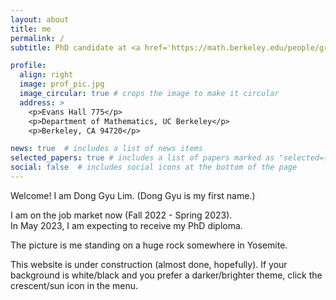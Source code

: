 ```yaml
---
layout: about
title: me
permalink: /
subtitle: PhD candidate at <a href='https://math.berkeley.edu/people/grad/dong-gyu-lim'>UC Berkeley</a>

profile:
  align: right
  image: prof_pic.jpg
  image_circular: true # crops the image to make it circular
  address: >
    <p>Evans Hall 775</p>
    <p>Department of Mathematics, UC Berkeley</p>
    <p>Berkeley, CA 94720</p>

news: true  # includes a list of news items
selected_papers: true # includes a list of papers marked as "selected={true}"
social: false  # includes social icons at the bottom of the page
---
```


Welcome! I am Dong Gyu Lim. (Dong Gyu is my first name.)

I am on the job market now (Fall 2022 - Spring 2023).<br>
In May 2023, I am expecting to receive my PhD diploma.

The picture is me standing on a huge rock somewhere in Yosemite.

This website is under construction (almost done, hopefully).
If your background is white/black and you prefer a darker/brighter theme, click the crescent/sun icon in the menu.


<!--
I love (active and collaborative) sports. I have been playing tennis almost two years now. I love soccer too.


Write your biography here. Tell the world about yourself. Link to your favorite [subreddit](http://reddit.com). You can put a picture in, too. The code is already in, just name your picture `prof_pic.jpg` and put it in the `img/` folder.

Put your address / P.O. box / other info right below your picture. You can also disable any these elements by editing `profile` property of the YAML header of your `_pages/about.md`. Edit `_bibliography/papers.bib` and Jekyll will render your [publications page](/al-folio/publications/) automatically.

Link to your social media connections, too. This theme is set up to use [Font Awesome icons](http://fortawesome.github.io/Font-Awesome/) and [Academicons](https://jpswalsh.github.io/academicons/), like the ones below. Add your Facebook, Twitter, LinkedIn, Google Scholar, or just disable all of them. -->
